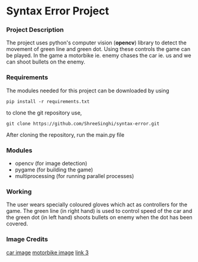 # Syntax Error Project

### Project Description

The project uses python's computer vision (**opencv**) library to detect the movement of green line and green dot. Using these controls the game can be played. In the game a motorbike ie. enemy chases the car ie. us and we can shoot bullets on the enemy.

### Requirements

The modules needed for this project can be downloaded by using
```
pip install -r requirements.txt
```
to clone the git repository use,
```
git clone https://github.com/ShreeSinghi/syntax-error.git
```
After cloning the repository, run the main.py file

### Modules

 - opencv (for image detection)
 - pygame (for building the game)
 - multiprocessing (for running parallel processes)

### Working

The user wears specially coloured gloves which act as controllers for the game.
The green line (in right hand) is used to control speed of the car and the green dot (in left hand) shoots bullets on enemy when the dot has been covered.

### Image Credits

[car image](https://www.worldtribune.org/2020/lets-talk-about-the-basics/)
[motorbike image](https://www.google.com/url?sa=i&url=https%3A%2F%2Fwww.istockphoto.com%2Fvector%2Fmotorcycle-rider-back-view-simple-flat-illustration-gm1310011771-399553546&psig=AOvVaw0upRyIti1XPtaXAEY5FK4d&ust=1673810890878000&source=images&cd=vfe&ved=0CBAQjRxqFwoTCOj7ps7lx_wCFQAAAAAdAAAAABAD)
[link 3](https://www.flaticon.com/free-icon/barrier_4097450?term=barrier&related_id=4097450)
